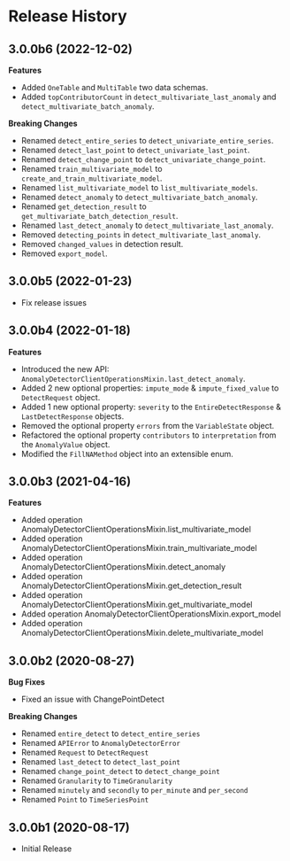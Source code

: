 # Release History

## 3.0.0b6 (2022-12-02)
  **Features**
  - Added `OneTable` and `MultiTable` two data schemas.
  - Added `topContributorCount` in `detect_multivariate_last_anomaly` and `detect_multivariate_batch_anomaly`.

  **Breaking Changes**
  - Renamed `detect_entire_series` to `detect_univariate_entire_series`.
  - Renamed `detect_last_point` to `detect_univariate_last_point`.
  - Renamed `detect_change_point` to `detect_univariate_change_point`.
  - Renamed `train_multivariate_model` to `create_and_train_multivariate_model`.
  - Renamed `list_multivariate_model` to `list_multivariate_models`.
  - Renamed `detect_anomaly` to `detect_multivariate_batch_anomaly`.
  - Renamed `get_detection_result` to `get_multivariate_batch_detection_result`.
  - Renamed `last_detect_anomaly` to `detect_multivariate_last_anomaly`.
  - Removed `detecting_points` in `detect_multivariate_last_anomaly`.
  - Removed `changed_values` in detection result.
  - Removed `export_model`.

## 3.0.0b5 (2022-01-23)

  - Fix release issues

## 3.0.0b4 (2022-01-18)

  **Features**
  - Introduced the new API: `AnomalyDetectorClientOperationsMixin.last_detect_anomaly`.
  - Added 2 new optional properties: `impute_mode` & `impute_fixed_value` to `DetectRequest` object.
  - Added 1 new optional property: `severity` to the `EntireDetectResponse` & `LastDetectResponse` objects.
  - Removed the optional property `errors` from the `VariableState` object.
  - Refactored the optional property `contributors` to `interpretation` from the `AnomalyValue` object.
  - Modified the `FillNAMethod` object into an extensible enum.

## 3.0.0b3 (2021-04-16)

  **Features**
  - Added operation AnomalyDetectorClientOperationsMixin.list_multivariate_model
  - Added operation AnomalyDetectorClientOperationsMixin.train_multivariate_model
  - Added operation AnomalyDetectorClientOperationsMixin.detect_anomaly
  - Added operation AnomalyDetectorClientOperationsMixin.get_detection_result
  - Added operation AnomalyDetectorClientOperationsMixin.get_multivariate_model
  - Added operation AnomalyDetectorClientOperationsMixin.export_model
  - Added operation AnomalyDetectorClientOperationsMixin.delete_multivariate_model

## 3.0.0b2 (2020-08-27)

  **Bug Fixes**
  - Fixed an issue with ChangePointDetect

  **Breaking Changes**
  - Renamed `entire_detect` to `detect_entire_series`
  - Renamed `APIError` to `AnomalyDetectorError`
  - Renamed `Request` to `DetectRequest`
  - Renamed `last_detect` to `detect_last_point`
  - Renamed `change_point_detect` to `detect_change_point`
  - Renamed `Granularity` to `TimeGranularity`
  - Renamed `minutely` and `secondly` to `per_minute` and `per_second`
  - Renamed `Point` to `TimeSeriesPoint`


## 3.0.0b1 (2020-08-17)

  - Initial Release
